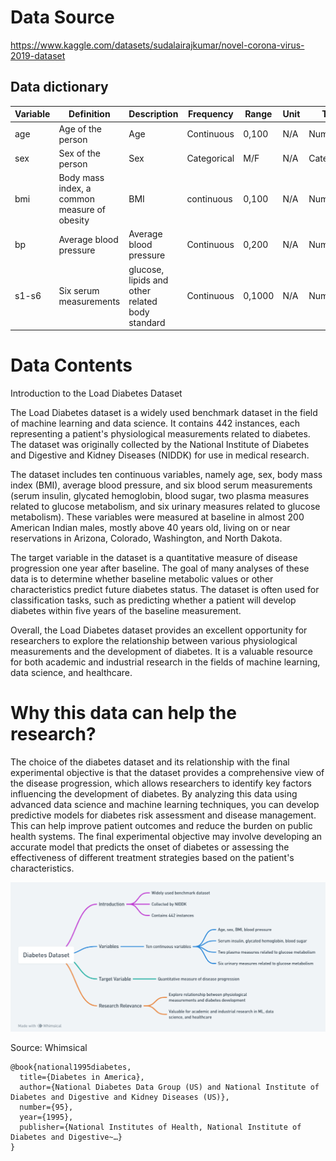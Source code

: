 # Data Source
https://www.kaggle.com/datasets/sudalairajkumar/novel-corona-virus-2019-dataset

## Data dictionary
| Variable        | Definition                                          | Description                                         | Frequency     | Range                | Unit        | Type      |
|-----------------|-----------------------------------------------------|-----------------------------------------------------|---------------|----------------------|-------------|-----------|
| age             | Age of the person                                   | Age                                                 | Continuous    | 0,100                | N/A         | Numerical |
| sex             | Sex of the person                                   | Sex                                                 | Categorical   | M/F                  | N/A         |Categorical|
| bmi             | Body mass index, a common measure of obesity        | BMI                                                 | continuous    | 0,100                | N/A         | Numerical |
| bp              | Average blood pressure                              | Average blood pressure                              | Continuous    | 0,200                | N/A         | Numerical |
| s1-s6           | Six serum measurements                              | glucose, lipids and other related body standard     | Continuous    | 0,1000               | N/A         | Numerical |



# Data Contents
Introduction to the Load Diabetes Dataset

The Load Diabetes dataset is a widely used benchmark dataset in the field of machine learning and data science. It contains 442 instances, each representing a patient's physiological measurements related to diabetes. The dataset was originally collected by the National Institute of Diabetes and Digestive and Kidney Diseases (NIDDK) for use in medical research.

The dataset includes ten continuous variables, namely age, sex, body mass index (BMI), average blood pressure, and six blood serum measurements (serum insulin, glycated hemoglobin, blood sugar, two plasma measures related to glucose metabolism, and six urinary measures related to glucose metabolism). These variables were measured at baseline in almost 200 American Indian males, mostly above 40 years old, living on or near reservations in Arizona, Colorado, Washington, and North Dakota.

The target variable in the dataset is a quantitative measure of disease progression one year after baseline. The goal of many analyses of these data is to determine whether baseline metabolic values or other characteristics predict future diabetes status. The dataset is often used for classification tasks, such as predicting whether a patient will develop diabetes within five years of the baseline measurement.

Overall, the Load Diabetes dataset provides an excellent opportunity for researchers to explore the relationship between various physiological measurements and the development of diabetes. It is a valuable resource for both academic and industrial research in the fields of machine learning, data science, and healthcare.
# Why this data can help the research?
The choice of the diabetes dataset and its relationship with the final experimental objective is that the dataset provides a comprehensive view of the disease progression, which allows researchers to identify key factors influencing the development of diabetes. By analyzing this data using advanced data science and machine learning techniques, you can develop predictive models for diabetes risk assessment and disease management. This can help improve patient outcomes and reduce the burden on public health systems. The final experimental objective may involve developing an accurate model that predicts the onset of diabetes or assessing the effectiveness of different treatment strategies based on the patient's characteristics.

![Flowchart](./Diabetes_Dataset.png)

Source: Whimsical
```
@book{national1995diabetes,
  title={Diabetes in America},
  author={National Diabetes Data Group (US) and National Institute of Diabetes and Digestive and Kidney Diseases (US)},
  number={95},
  year={1995},
  publisher={National Institutes of Health, National Institute of Diabetes and Digestive~…}
}
```
